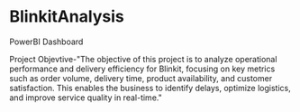 # BlinkitAnalysis
PowerBI Dashboard

Project Objevtive-"The objective of this project is to analyze operational performance and delivery efficiency for Blinkit, focusing on key metrics such as order volume, delivery time, product availability, and customer satisfaction. This enables the business to identify delays, optimize logistics, and improve service quality in real-time."


